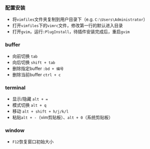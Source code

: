 ### 配置安装
- 将`vimfiles`文件夹复制到用户目录下（e.g. `C:\Users\Administrator`）
- 打开`vimfiles`下的`vimrc`文件，修改第一行的默认进入目录
- 打开`gvim`，运行`:PlugInstall`，待插件安装完成后，重启`gvim`

### buffer
- 向前切换 `tab`
- 向后切换 `shift + tab`
- 删除指定buffer `:bd + 编号`
- 删除当前buffer `ctrl + c`

### terminal
- 显示/隐藏 `alt + =`
- 模式切换 `alt + q`
- 移动 `alt + shift + h/j/k/l`
- 粘贴`alt + -`（vim剪贴板）、`alt + 0`（系统剪贴板）

### window
- `F12`恢复窗口初始大小
